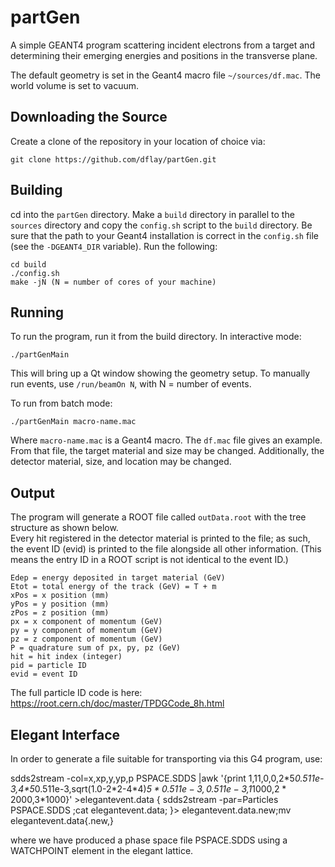 # partGen

A simple GEANT4 program scattering incident electrons from a target and 
determining their emerging energies and positions in the transverse plane.

The default geometry is set in the Geant4 macro file `~/sources/df.mac`.  The world volume is set to vacuum. 

## Downloading the Source 

Create a clone of the repository in your location of choice via: 

```
git clone https://github.com/dflay/partGen.git 
```

## Building 

cd into the `partGen` directory.  Make a `build` directory in parallel to the `sources` directory and 
copy the `config.sh` script to the `build` directory. Be sure that the path to your Geant4 installation 
is correct in the `config.sh` file (see the `-DGEANT4_DIR` variable).  Run the following: 

```
cd build 
./config.sh 
make -jN (N = number of cores of your machine) 
```

## Running 

To run the program, run it from the build directory.  In interactive mode: 

```
./partGenMain 
```

This will bring up a Qt window showing the geometry setup.  To manually run events, 
use `/run/beamOn N`, with N = number of events. 

To run from batch mode: 

```
./partGenMain macro-name.mac
```

Where `macro-name.mac` is a Geant4 macro.  The `df.mac` file gives an example.  
From that file, the target material and size may be changed. 
Additionally, the detector material, size, and location may be changed.

## Output 

The program will generate a ROOT file called `outData.root` with the tree structure as shown below.  
Every hit registered in the detector material is printed to the file; as such, the event ID (evid) 
is printed to the file alongside all other information.  (This means the entry ID in a ROOT script 
is not identical to the event ID.)  

```
Edep = energy deposited in target material (GeV)
Etot = total energy of the track (GeV) = T + m
xPos = x position (mm)
yPos = y position (mm)
zPos = z position (mm)
px = x component of momentum (GeV)
py = y component of momentum (GeV)
pz = z component of momentum (GeV)
P = quadrature sum of px, py, pz (GeV)
hit = hit index (integer)
pid = particle ID 
evid = event ID 
```

The full particle ID code is here: https://root.cern.ch/doc/master/TPDGCode_8h.html

##  Elegant Interface

 In order to generate a file suitable for transporting via this G4 program, use:

sdds2stream -col=x,xp,y,yp,p PSPACE.SDDS |awk '{print 1,11,0,0,$2*$5*0.511e-3,$4*$5*0.511e-3,sqrt(1.0-$2*$2-$4*$4)*$5*0.511e-3,0.511e-3,$1*1000,$2*2000,$3*1000}' >elegantevent.data
{ sdds2stream -par=Particles PSPACE.SDDS ;cat elegantevent.data; }> elegantevent.data.new;mv elegantevent.data{.new,}

where we have produced a phase space file PSPACE.SDDS using a WATCHPOINT element in the elegant lattice. 
